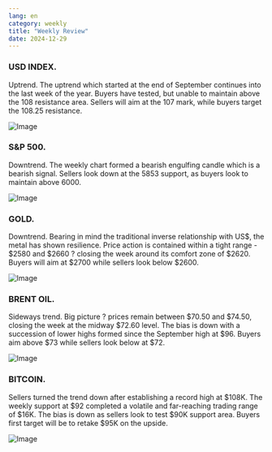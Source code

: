 ```yaml
---
lang: en
category: weekly
title: "Weekly Review"
date: 2024-12-29
---
```


### USD INDEX. 

Uptrend. The uptrend which started at the end of September continues into the last week of the year. Buyers have tested, but unable to maintain above the 108 resistance area. Sellers will aim at the 107 mark, while buyers target the 108.25 resistance.

![Image](https://markleighedu.github.io/img/Dec-2024/29-Dec-2024/usdindex.jpg)

### S&P 500. 

Downtrend. The weekly chart formed a bearish engulfing candle which is a bearish signal. Sellers look down at the 5853 support, as buyers look to maintain above 6000.

![Image](https://markleighedu.github.io/img/Dec-2024/29-Dec-2024//sp500.jpg)

### GOLD. 

Downtrend. Bearing in mind the traditional inverse relationship with US$, the metal has shown resilience. Price action is contained within a tight range - $2580 and $2660 ? closing the week around its comfort zone of $2620. Buyers will aim at $2700 while sellers look below $2600.

![Image](https://markleighedu.github.io/img/Dec-2024/29-Dec-2024/gold.jpg)

### BRENT OIL. 

Sideways trend. Big picture ? prices remain between $70.50 and $74.50, closing the week at the midway $72.60 level. The bias is down with a succession of lower highs formed since the September high at $96. Buyers aim above $73 while sellers look below at $72.

![Image](https://markleighedu.github.io/img/Dec-2024/29-Dec-2024/brentoil.jpg)

### BITCOIN. 

Sellers turned the trend down after establishing a record high at $108K. The weekly support at $92 completed a volatile and far-reaching trading range of $16K. The bias is down as sellers look to test $90K support area. Buyers first target will be to retake $95K on the upside. 

![Image](https://markleighedu.github.io/img/Dec-2024/29-Dec-2024/bitcoin.jpg)

